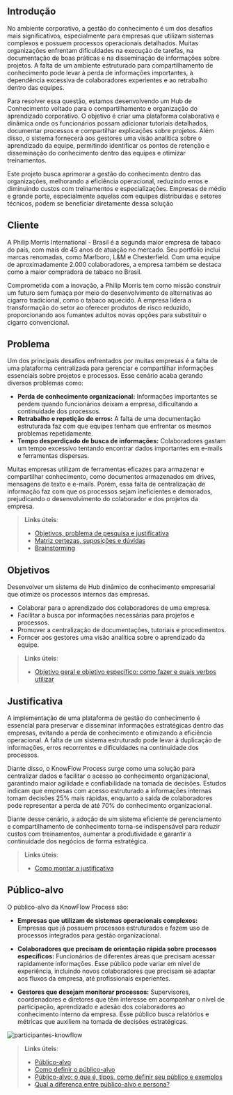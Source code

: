 ## Introdução

No ambiente corporativo, a gestão do conhecimento é um dos desafios mais significativos, especialmente para empresas que utilizam sistemas complexos e possuem processos operacionais detalhados. Muitas organizações enfrentam dificuldades na execução de tarefas, na documentação de boas práticas e na disseminação de informações sobre projetos. A falta de um ambiente estruturado para compartilhamento de conhecimento pode levar à perda de informações importantes, à dependência excessiva de colaboradores experientes e ao retrabalho dentro das equipes.

Para resolver essa questão, estamos desenvolvendo um Hub de Conhecimento voltado para o compartilhamento e organização do aprendizado corporativo. O objetivo é criar uma plataforma colaborativa e dinâmica onde os funcionários possam adicionar tutoriais detalhados, documentar processos e compartilhar explicações sobre projetos. Além disso, o sistema fornecerá aos gestores uma visão analítica sobre o aprendizado da equipe, permitindo identificar os pontos de retenção e disseminação do conhecimento dentro das equipes e otimizar treinamentos.

Este projeto busca aprimorar a gestão do conhecimento dentro das organizações, melhorando a eficiência operacional, reduzindo erros e diminuindo custos com treinamentos e especializações. Empresas de médio e grande porte, especialmente aquelas com equipes distribuídas e setores técnicos, podem se beneficiar diretamente dessa solução


## Cliente 
A Philip Morris International - Brasil é a segunda maior empresa de tabaco do país, com mais de 45 anos de atuação no mercado. Seu portfólio inclui marcas renomadas, como Marlboro, L&M e Chesterfield. Com uma equipe de aproximadamente 2.000 colaboradores, a empresa também se destaca como a maior compradora de tabaco no Brasil.

Comprometida com a inovação, a Philip Morris tem como missão construir um futuro sem fumaça por meio do desenvolvimento de alternativas ao cigarro tradicional, como o tabaco aquecido. A empresa lidera a transformação do setor ao oferecer produtos de risco reduzido, proporcionando aos fumantes adultos novas opções para substituir o cigarro convencional.


## Problema
Um dos principais desafios enfrentados por muitas empresas é a falta de uma plataforma centralizada para gerenciar e compartilhar informações essenciais sobre projetos e processos. Esse cenário acaba gerando diversos problemas como: 

   - **Perda de conhecimento organizacional:** Informações importantes se perdem quando funcionários deixam a empresa, dificultando a continuidade dos processos.
   - **Retrabalho e repetição de erros:** A falta de uma documentação estruturada faz com que equipes tenham que enfrentar os mesmos problemas repetidamente.
   - **Tempo desperdiçado de busca de informações:** Colaboradores gastam um tempo excessivo tentando encontrar dados importantes em e-mails e ferramentas dispersas. 

  Muitas empresas utilizam de ferramentas eficazes para armazenar e compartilhar conhecimento, como documentos armazenados em drives, mensagens de texto e e-mails. Porém, essa falta de centralização de informação faz com que os processos sejam ineficientes e demorados, prejudicando o desenvolvimento do colaborador e dos projetos da empresa. 
  

> **Links úteis**:
> - [Objetivos, problema de pesquisa e justificativa](https://medium.com/@versioparole/objetivos-problema-de-pesquisa-e-justificativa-c98c8233b9c3)
> - [Matriz certezas, suposições e dúvidas](https://medium.com/educa%C3%A7%C3%A3o-fora-da-caixa/matriz-certezas-suposi%C3%A7%C3%B5es-e-d%C3%BAvidas-fa2263633655)
> - [Brainstorming](https://www.euax.com.br/2018/09/brainstorming/)

## Objetivos

Desenvolver um sistema de Hub dinâmico de conhecimento empresarial que otimize os processos internos das empresas. 

- Colaborar para o aprendizado dos colaboradores de uma empresa.
- Facilitar a busca por informações necessárias para projetos e processos.
- Promover a centralização de documentações, tutoriais e procedimentos. 
- Forncer aos gestores uma visão analítica sobre o aprendizado da equipe.  

 
> **Links úteis**:
> - [Objetivo geral e objetivo específico: como fazer e quais verbos utilizar](https://blog.mettzer.com/diferenca-entre-objetivo-geral-e-objetivo-especifico/)

## Justificativa

A implementação de uma plataforma de gestão do conhecimento é essencial para preservar e disseminar informações estratégicas dentro das empresas, evitando a perda de conhecimento e otimizando a eficiência operacional. A falta de um sistema estruturado pode levar à duplicação de informações, erros recorrentes e dificuldades na continuidade dos processos.

Diante disso, o KnowFlow Process surge como uma solução para centralizar dados e facilitar o acesso ao conhecimento organizacional, garantindo maior agilidade e confiabilidade na tomada de decisões. Estudos indicam que empresas com acesso estruturado a informações internas tomam decisões 25% mais rápidas, enquanto a saída de colaboradores pode representar a perda de até 70% do conhecimento organizacional.

Diante desse cenário, a adoção de um sistema eficiente de gerenciamento e compartilhamento de conhecimento torna-se indispensável para reduzir custos com treinamentos, aumentar a produtividade e garantir a continuidade dos negócios de forma estratégica. 


> **Links úteis**:
> - [Como montar a justificativa](https://guiadamonografia.com.br/como-montar-justificativa-do-tcc/)

## Público-alvo

O público-alvo da KnowFlow Process são: 

- **Empresas que utilizam de sistemas operacionais complexos:** Empresas que já possuem processos estruturados e fazem uso de processos integrados para gestão organizacional.
  
- **Colaboradores que precisam de orientação rápida sobre processos específicos:** Funcionários de diferentes áreas que precisam acessar rapidamente informações. Esse público pode variar em nível de experiência, incluindo novos colaboradores que precisam se adaptar aos fluxos da empresa, até profissionais experientes.
  
- **Gestores que desejam monitorar processos:** Supervisores, coordenadores e diretores que têm interesse em acompanhar o nível de participação, aprendizado e adesão dos colaboradores ao conhecimento interno da empresa. Esse público busca relatórios e métricas que auxiliem na tomada de decisões estratégicas.

  

![participantes-knowflow](https://github.com/user-attachments/assets/f21d1a7e-9e26-4833-a95b-35d7d4c2e258) 





> **Links úteis**:
> - [Público-alvo](https://blog.hotmart.com/pt-br/publico-alvo/)
> - [Como definir o público-alvo](https://exame.com/pme/5-dicas-essenciais-para-definir-o-publico-alvo-do-seu-negocio/)
> - [Público-alvo: o que é, tipos, como definir seu público e exemplos](https://klickpages.com.br/blog/publico-alvo-o-que-e/)
> - [Qual a diferença entre público-alvo e persona?](https://rockcontent.com/blog/diferenca-publico-alvo-e-persona/)
